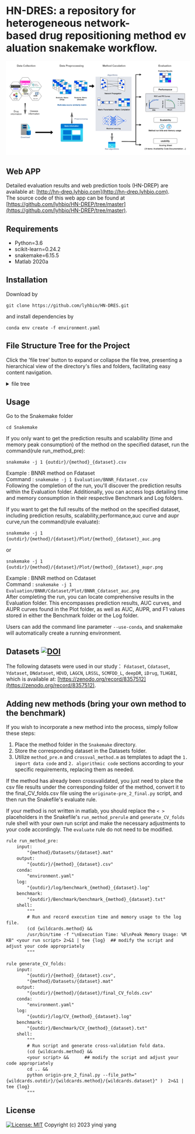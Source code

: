 # HN-DRES: a repository for heterogeneous network-based drug repositioning method evaluation snakemake workflow.
![Overview of DR evaluation](./figures/overflow-final-v2.drawio.png)
## Web APP
Detailed evaluation results and web prediction tools (HN-DREP) are available at: [http://hn-drep.lyhbio.com](http://hn-drep.lyhbio.com).  
The source code of this web app can be found at [https://github.com/lyhbio/HN-DREP/tree/master](https://github.com/lyhbio/HN-DREP/tree/master).
## Requirements
- Python=3.6
- scikit-learn=0.24.2
- snakemake=6.15.5
- Matlab 2020a  

## Installation
Download by
~~~~
git clone https://github.com/lyhbio/HN-DRES.git
~~~~
and install dependencies by
~~~~~
conda env create -f environment.yaml
~~~~~

## File Structure Tree for the Project
Click the 'file tree' button to expand or collapse the file tree, presenting a hierarchical view of the directory's files and folders, facilitating easy content navigation.
<details>
  <summary>file tree</summary>

```plaintext
HN-DRES-main
├── environment.yaml
├── figures
│   ├── auc_aupr_f1_1.png
│   ├── overall_1.png
│   ├── overflow-final-v2.drawio.png
│   ├── README.md
│   ├── Scalability_usability_human_1.png
│   ├── Scalability.png
│   └── Usability.png
├── LICENSE
├── README.md
├── Snakefile
└── Snakemake
    ├── auc.py
    ├── aupr.py
    ├── BNNR
    │   ├── BNNR.m
    │   ├── crossval_method.m
    │   ├── Datasets
    │   │   ├── Cdataset.mat
    │   │   ├── deepDR.mat
    │   │   ├── DNdataset.mat
    │   │   ├── Fdataset.mat
    │   │   ├── HDVD.mat
    │   │   ├── LAGCN.mat
    │   │   ├── LRSSL.mat
    │   │   ├── SCMFDD_L.mat
    │   │   └── Ydataset.mat
    │   ├── Demo.m
    │   ├── method_pre.m
    │   ├── README.md
    │   ├── svt.m
    │   └── train_test_split.m
    ├── dag_evaluate.png
    ├── dag_pre.png
    ├── environment.yaml
    ├── Evaluation
    │   ├── Benchmark
    │   │   ├── benchmark_BNNR_Fdataset.txt
    │   │   ├── benchmark_HGIMC_Fdataset.txt
    │   │   ├── CV_BNNR_Fdataset.txt
    │   │   ├── CV_HGIMC_Fdataset.txt
    │   │   ├── evaluate_BNNR_Fdataset.txt
    │   │   └── evaluate_HGIMC_Fdataset.txt
    │   ├── BNNR
    │   │   └── Fdataset
    │   │       ├── final_CV_folds.csv
    │   │       ├── origin10.csv
    │   │       ├── origin1.csv
    │   │       ├── origin2.csv
    │   │       ├── origin3.csv
    │   │       ├── origin4.csv
    │   │       ├── origin5.csv
    │   │       ├── origin6.csv
    │   │       ├── origin7.csv
    │   │       ├── origin8.csv
    │   │       ├── origin9.csv
    │   │       ├── Plot
    │   │       │   ├── BNNR_Fdataset_auc.png
    │   │       │   ├── BNNR_Fdataset_aupr.png
    │   │       │   ├── BNNR_Fdataset_mean_auc.png
    │   │       │   └── BNNR_Fdataset_mean_aupr.png
    │   │       ├── pre10.csv
    │   │       ├── pre1.csv
    │   │       ├── pre2.csv
    │   │       ├── pre3.csv
    │   │       ├── pre4.csv
    │   │       ├── pre5.csv
    │   │       ├── pre6.csv
    │   │       ├── pre7.csv
    │   │       ├── pre8.csv
    │   │       └── pre9.csv
    │   ├── BNNR_Fdataset.csv
    │   ├── HGIMC
    │   │   └── Fdataset
    │   │       ├── final_CV_folds.csv
    │   │       ├── origin10.csv
    │   │       ├── origin1.csv
    │   │       ├── origin2.csv
    │   │       ├── origin3.csv
    │   │       ├── origin4.csv
    │   │       ├── origin5.csv
    │   │       ├── origin6.csv
    │   │       ├── origin7.csv
    │   │       ├── origin8.csv
    │   │       ├── origin9.csv
    │   │       ├── Plot
    │   │       │   ├── HGIMC_Fdataset_auc.png
    │   │       │   ├── HGIMC_Fdataset_aupr.png
    │   │       │   ├── HGIMC_Fdataset_mean_auc.png
    │   │       │   └── HGIMC_Fdataset_mean_aupr.png
    │   │       ├── pre10.csv
    │   │       ├── pre1.csv
    │   │       ├── pre2.csv
    │   │       ├── pre3.csv
    │   │       ├── pre4.csv
    │   │       ├── pre5.csv
    │   │       ├── pre6.csv
    │   │       ├── pre7.csv
    │   │       ├── pre8.csv
    │   │       └── pre9.csv
    │   ├── HGIMC_Fdataset.csv
    │   └── log
    │       ├── benchmark_BNNR_Fdataset.log
    │       ├── benchmark_HGIMC_Fdataset.log
    │       ├── CV_BNNR_Fdataset.log
    │       ├── CV_HGIMC_Fdataset.log
    │       ├── evaluate_BNNR_Fdataset.log
    │       └── evaluate_HGIMC_Fdataset.log
    ├── F1.py
    ├── HGIMC
    │   ├── crossval_method.m
    │   ├── Datasets
    │   │   ├── Cdataset.mat
    │   │   ├── Datasets description.txt
    │   │   ├── Fdataset.mat
    │   │   └── Ydataset.mat
    │   ├── Demo_HGIMC.m
    │   ├── Functions
    │   │   ├── fBMC.m
    │   │   ├── fGRB.m
    │   │   ├── fHGI.m
    │   │   ├── fNorm.m
    │   │   └── svt.m
    │   ├── HGIMC_pre.m
    │   ├── HGIMC_V1.m
    │   ├── method_pre.m
    │   ├── README.md
    │   └── train_test_split.m
    ├── origin-pre_2_final.py
    ├── README.md
    └── Snakefile

16 directories, 116 files
```
</details>  

## Usage
Go to the Snakemake folder
~~~~
cd Snakemake
~~~~
If you only want to get the prediction results and scalability (time and memory peak consumption) of the method on the specified dataset, run the command(rule run_method_pre):
~~~~
snakemake -j 1 {outdir}/{method}_{dataset}.csv
~~~~
Example : BNNR method on Fdataset  
Command : `snakemake -j 1 Evaluation/BNNR_Fdataset.csv`  
Following the completion of the run, you'll discover the prediction results within the Evaluation folder. Additionally, you can access logs detailing time and memory consumption in their respective Benchmark and Log folders.
  
If you want to get the full results of the method on the specified dataset, including prediction results, scalability,performance,auc curve and aupr curve,run the command(rule evaluate): 
~~~~
snakemake -j 1 {outdir}/{method}/{dataset}/Plot/{method}_{dataset}_auc.png
~~~~
or
~~~~
snakemake -j 1 {outdir}/{method}/{dataset}/Plot/{method}_{dataset}_aupr.png  
~~~~
Example : BNNR method on Cdataset  
Command : `snakemake -j 1 Evaluation/BNNR/Cdataset/Plot/BNNR_Cdataset_auc.png`  
After completing the run, you can locate comprehensive results in the Evaluation folder. This encompasses prediction results, AUC curves, and AUPR curves found in the Plot folder, as well as AUC, AUPR, and F1 values stored in either the Benchmark folder or the Log folder.  

Users can add the command line parameter `--use-conda`, and snakemake will automatically create a running environment.
## Datasets [![DOI](https://zenodo.org/badge/DOI/10.5281/zenodo.8357512.svg)](https://zenodo.org/record/8357512)
The following datasets were used in our study：
`Fdataset`, `Cdataset`, `Ydataset`, `DNdataset`, `HDVD`, `LAGCN`, `LRSSL`, `SCMFDD_L`, `deepDR`, `iDrug`, `TLHGBI`, which is available at: [https://zenodo.org/record/8357512](https://zenodo.org/record/8357512).

## Adding new methods (bring your own method to the benchmark)
If you wish to incorporate a new method into the process, simply follow these steps:  
1. Place the method folder in the `Snakemake` directory.
2. Store the corresponding dataset in the Datasets folder.
3. Utilize `method_pre.m` and `crossval_method.m` as templates to adapt the `1. import data code` and `2. algorithmic code` sections according to your specific requirements, replacing them as needed.

If the method has already been crossvalidated, you just need to place the csv file results under the corresponding folder of the method, convert it to the final_CV_folds.csv file using the `originate-pre_2_final.py` script, and then run the Snakefile's evaluate rule.
  
If your method is not written in matlab, you should replace the `< >` placeholders in the Snakefile's `run_method_prerule` and `generate_CV_folds` rule shell with your own run script and make the necessary adjustments to your code accordingly. The `evaluate` rule  do not need to be modified.
~~~~
rule run_method_pre:
    input:
        "{method}/Datasets/{dataset}.mat"
    output:
        "{outdir}/{method}_{dataset}.csv"
    conda:
        "environment.yaml"
    log:
        "{outdir}/log/benchmark_{method}_{dataset}.log"
    benchmark:
        "{outdir}/Benchmark/benchmark_{method}_{dataset}.txt"
    shell:
        """
        # Run and record execution time and memory usage to the log file.
        (cd {wildcards.method} &&
        /usr/bin/time -f "\nExecution Time: %E\nPeak Memory Usage: %M KB" <your run script> 2>&1 | tee {log}  ## modify the script and adjust your code appropriately
        """

rule generate_CV_folds:
    input:
        "{outdir}/{method}_{dataset}.csv",
        "{method}/Datasets/{dataset}.mat"
    output:
        "{outdir}/{method}/{dataset}/final_CV_folds.csv"
    conda:
        "environment.yaml"
    log:
        "{outdir}/log/CV_{method}_{dataset}.log"
    benchmark:
        "{outdir}/Benchmark/CV_{method}_{dataset}.txt"
    shell:
        """
        # Run script and generate cross-validation fold data.
        (cd {wildcards.method} &&   
        <your script> &&      ## modify the script and adjust your code appropriately
        cd .. &&
        python origin-pre_2_final.py --file_path="{wildcards.outdir}/{wildcards.method}/{wildcards.dataset}" )  2>&1 | tee {log}
        """
~~~~

## License
[![License: MIT](https://img.shields.io/badge/License-MIT-yellow.svg)](https://opensource.org/licenses/MIT)
Copyright (c) 2023 yinqi yang


